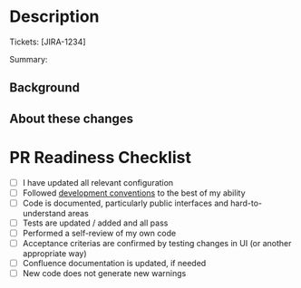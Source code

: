 # Description

Tickets: [JIRA-1234] <!-- Replace with appropriate tickets. Some automation depend on this section, don't remove -->

Summary: <!-- Must be provided. In ONE sentence tell us what this PR accomplishes -->

## Background

<!-- In a few sentences provice a description of the problem been resolved. -->

## About these changes

<!--
Help us understand what you did and why you did it. Provide a summary of your changes, including screenshots if appropriate.
-->

# PR Readiness Checklist

<!-- Complete all the checklist steps to the best of your ability, marking steps as you complete them or adding comment on why you didn't do it. -->

- [ ] I have updated all relevant configuration
- [ ] Followed [development conventions][1] to the best of my ability
- [ ] Code is documented, particularly public interfaces and hard-to-understand areas
- [ ] Tests are updated / added and all pass
- [ ] Performed a self-review of my own code
- [ ] Acceptance criterias are confirmed by testing changes in UI (or another appropriate way)
- [ ] Confluence documentation is updated, if needed
- [ ] New code does not generate new warnings

[1]: https://agileharbor.atlassian.net/wiki/spaces/DEV/pages/1114130/Conventions
